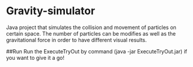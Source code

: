 # Gravity-simulator

Java project that simulates the collision and movement of particles on certain space. The number of particles can be modifies as well as the gravitational force in order to have different visual results.

##Run
Run the ExecuteTryOut by command (java -jar ExecuteTryOut.jar) if you want to give it a go! 

